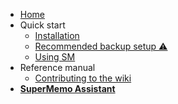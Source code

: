 - [Home](README.md)
- Quick start
  - [Installation](qs-installation.md)
  - [Recommended backup setup ⚠️](qs-backup-setup.md)
  - [Using SM](qs-using-sm.md)
- Reference manual
  - [Contributing to the wiki](qs-editwiki.md)  
- [**SuperMemo Assistant**](/sma/ ':ignore')

